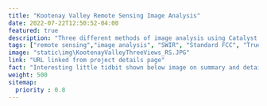 ```yaml
---
title: "Kootenay Valley Remote Sensing Image Analysis"
date: 2022-07-22T12:50:52-04:00
featured: true
description: "Three different methods of image analysis using Catalyst (PCI Geomatica): Pansharpened True Colour Composite, SWIR, Standard False Colour Composite."
tags: ["remote sensing","image analysis", "SWIR", "Standard FCC", "True Colour Composite"]
image: "static\img\KootenayValleyThreeViews_RS.JPG"
link: "URL linked from project details page"
fact: "Interesting little tidbit shown below image on summary and detail page"
weight: 500
sitemap:
  priority : 0.8
---
```

